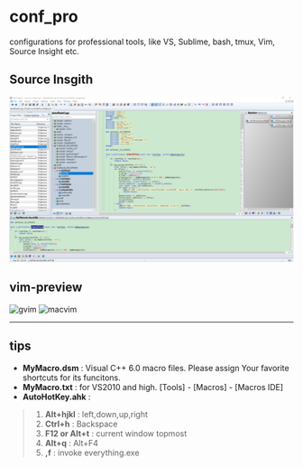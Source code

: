 # conf_pro
configurations for professional tools, like VS, Sublime, bash, tmux, Vim, Source Insight etc.

## Source Insgith
![Source Insight](https://github.com/sleepreading/res/blob/master/si4.png)

## vim-preview
![gvim](https://github.com/tianshiwokao/res/blob/master/20171118102955.jpg)
![macvim](https://github.com/tianshiwokao/res/blob/master/20171118103001.png)

----
## tips
* **MyMacro.dsm** : Visual C++ 6.0 macro files. Please assign Your favorite shortcuts for its funcitons.
* **MyMacro.txt** : for VS2010 and high. [Tools] - [Macros] - [Macros IDE]
* **AutoHotKey.ahk** :
> 1. **Alt+hjkl**     : left,down,up,right
> 2. **Ctrl+h**       : Backspace
> 3. **F12 or Alt+t** : current window topmost
> 4. **Alt+q**        : Alt+F4
> 5. **,f**           : invoke everything.exe 
